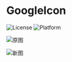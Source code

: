 # GoogleIcon

![License](https://img.shields.io/badge/license-MIT-blue.svg)
![Platform](https://img.shields.io/badge/platform-iOS-red.svg)


![原图](https://github.com/zhwe130205/GoogleIcon/blob/master/GoogleIcon.gif?raw=true)


![新图](https://github.com/zhwe130205/GoogleIcon/blob/master/icon.gif?raw=true)